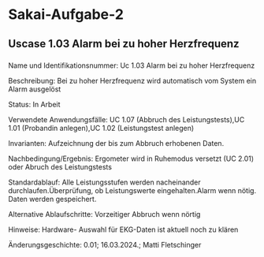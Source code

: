 # Sakai-Aufgabe-2
## Uscase 1.03 Alarm bei zu hoher Herzfrequenz
###
Name und Identifikationsnummer: Uc 1.03 Alarm bei zu hoher Herzfrequenz

Beschreibung: Bei zu hoher Herzfrequenz wird automatisch vom System ein Alarm ausgelöst

Status: In Arbeit

Verwendete Anwendungsfälle: UC 1.07 (Abbruch des Leistungstests),UC 1.01 (Probandin anlegen),UC 1.02 (Leistungstest anlegen)

Invarianten: Aufzeichnung der bis zum Abbruch erhobenen Daten. 

Nachbedingung/Ergebnis: 	Ergometer wird in Ruhemodus versetzt (UC 2.01) oder Abruch des Leistungstests

Standardablauf: Alle Leistungsstufen werden nacheinander durchlaufen.Überprüfung, ob Leistungswerte eingehalten.Alarm wenn nötig. Daten werden gespeichert.

Alternative Ablaufschritte: Vorzeitiger Abbruch wenn nörtig

Hinweise: Hardware- Auswahl für EKG-Daten ist aktuell noch zu klären

Änderungsgeschichte: 0.01; 16.03.2024.; Matti Fletschinger


